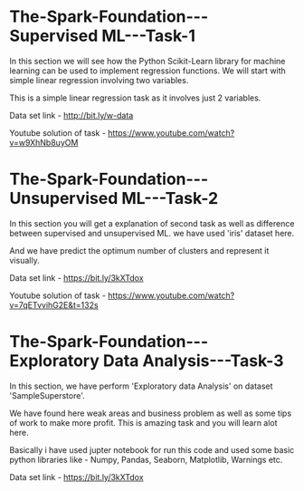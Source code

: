 # The-Spark-Foundation---Supervised ML---Task-1

In this section we will see how the Python Scikit-Learn library for machine learning can be used to implement regression functions. We will start with simple linear regression involving two variables.

This is a simple linear regression task as it involves just 2 variables.

Data set link - http://bit.ly/w-data

Youtube solution of task - https://www.youtube.com/watch?v=w9XhNb8uyOM


# The-Spark-Foundation---Unsupervised ML---Task-2

In this section you will get a explanation of second task as well as difference between supervised and unsupervised ML. we have used 'iris' dataset here.

And we have predict the optimum number of clusters and represent it visually.

Data set link - https://bit.ly/3kXTdox

Youtube solution of task - https://www.youtube.com/watch?v=7qETvvihG2E&t=132s


# The-Spark-Foundation---Exploratory Data Analysis---Task-3

In this section, we have perform 'Exploratory data Analysis' on dataset 'SampleSuperstore'.

We have found here weak areas and business problem as well as some tips of work to make more profit. This is amazing task and you will learn alot here.

Basically i have used jupter notebook for run this code and used some basic python libraries like - Numpy, Pandas, Seaborn, Matplotlib, Warnings etc.

Data set link - https://bit.ly/3kXTdox

